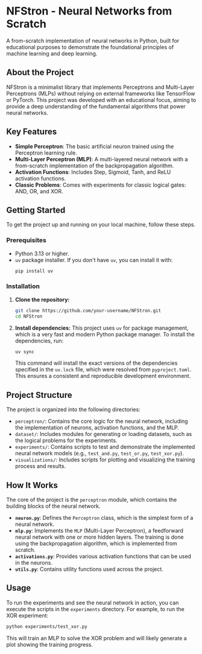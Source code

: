 # NFStron - Neural Networks from Scratch

A from-scratch implementation of neural networks in Python, built for educational purposes to demonstrate the foundational principles of machine learning and deep learning.

## About the Project

NFStron is a minimalist library that implements Perceptrons and Multi-Layer Perceptrons (MLPs) without relying on external frameworks like TensorFlow or PyTorch. This project was developed with an educational focus, aiming to provide a deep understanding of the fundamental algorithms that power neural networks.

## Key Features

- **Simple Perceptron**: The basic artificial neuron trained using the Perceptron learning rule.
- **Multi-Layer Perceptron (MLP)**: A multi-layered neural network with a from-scratch implementation of the backpropagation algorithm.
- **Activation Functions**: Includes Step, Sigmoid, Tanh, and ReLU activation functions.
- **Classic Problems**: Comes with experiments for classic logical gates: AND, OR, and XOR.

## Getting Started

To get the project up and running on your local machine, follow these steps.

### Prerequisites

- Python 3.13 or higher.
- `uv` package installer. If you don't have `uv`, you can install it with:
  ```bash
  pip install uv
  ```

### Installation

1.  **Clone the repository:**
    ```bash
    git clone https://github.com/your-username/NFStron.git
    cd NFStron
    ```

2.  **Install dependencies:**
    This project uses `uv` for package management, which is a very fast and modern Python package manager. To install the dependencies, run:
    ```bash
    uv sync
    ```
    This command will install the exact versions of the dependencies specified in the `uv.lock` file, which were resolved from `pyproject.toml`. This ensures a consistent and reproducible development environment.

## Project Structure

The project is organized into the following directories:

-   `perceptron/`: Contains the core logic for the neural network, including the implementation of neurons, activation functions, and the MLP.
-   `dataset/`: Includes modules for generating or loading datasets, such as the logical problems for the experiments.
-   `experiments/`: Contains scripts to test and demonstrate the implemented neural network models (e.g., `test_and.py`, `test_or.py`, `test_xor.py`).
-   `visualizations/`: Includes scripts for plotting and visualizing the training process and results.

## How It Works

The core of the project is the `perceptron` module, which contains the building blocks of the neural network.

-   **`neuron.py`**: Defines the `Perceptron` class, which is the simplest form of a neural network.
-   **`mlp.py`**: Implements the `MLP` (Multi-Layer Perceptron), a feedforward neural network with one or more hidden layers. The training is done using the backpropagation algorithm, which is implemented from scratch.
-   **`activations.py`**: Provides various activation functions that can be used in the neurons.
-   **`utils.py`**: Contains utility functions used across the project.

## Usage

To run the experiments and see the neural network in action, you can execute the scripts in the `experiments` directory. For example, to run the XOR experiment:

```bash
python experiments/test_xor.py
```

This will train an MLP to solve the XOR problem and will likely generate a plot showing the training progress.
